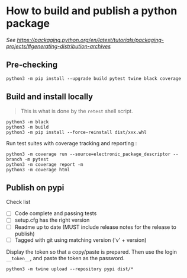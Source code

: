 # How to build and publish a python package

_See https://packaging.python.org/en/latest/tutorials/packaging-projects/#generating-distribution-archives_

## Pre-checking

```shell
python3 -m pip install --upgrade build pytest twine black coverage
```

## Build and install locally

> This is what is done by the `retest` shell script.

```shell
python3 -m black 
python3 -m build
python3 -m pip install --force-reinstall dist/xxx.whl
```

Run test suites with coverage tracking and reporting :

```shell
python3 -m coverage run --source=electronic_package_descriptor --branch -m pytest
python3 -m coverage report -m
python3 -m coverage html 
```

## Publish on pypi

Check list
- [ ] Code complete and passing tests
- [ ] setup.cfg has the right version
- [ ] Readme up to date (MUST include release notes for the release to publish)
- [ ] Tagged with git using matching version ('v' + version)

Display the token so that a copy/paste is prepared. Then use the login `__token__`, and paste the token as the password.

```shell
python3 -m twine upload --repository pypi dist/*
```
